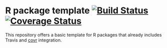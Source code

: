 R package template [![Build Status](https://travis-ci.org/robertzk/r-package-template.svg?branch=master)](https://travis-ci.org/robertzk/r-package-template.svg?branch=master) [![Coverage Status](https://coveralls.io/repos/robertzk/r-package-template/badge.png)](https://coveralls.io/r/robertzk/r-package-template)
=========

This repository offers a basic template for R packages that already includes
Travis and [covr](http://github.com/jimhester/covr) integration.


